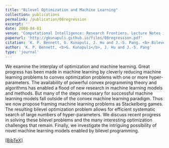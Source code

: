 ```yaml
---
title: "Bilevel Optimization and Machine Learning"
collection: publications
permalink: /publication/08regression
excerpt: ''
date: 2008-04-01
venue: 'Computational Intelligence: Research Frontiers. Lecture Notes in Computer Science'
paperurl: 'http://gkunapuli.github.io/files/08regression.pdf'
citation: 'K. P. Bennett, G. Kunapuli, J. Hu and J.-S. Pang. <b> Bilevel Optimization and Machine Learning </b> <i> Computational Intelligence: Research Frontiers. Lecture Notes in Computer Science.</i> Volume 5050 (2008), pp. 25-47. IEEE World Congress on Computational Intelligence, WCCI 2008, Hong Kong, China, June 1-6, 2008, Plenary/Invited Lectures.'
author: 'K. P. Bennett, <b>G. Kunapuli</b>, J. Hu and J.-S. Pang'
type: 'journal'
---
```

We examine the interplay of optimization and machine learning. Great progress has been made in machine learning by cleverly reducing machine learning problems to convex optimization problems with one or more hyper-parameters. The availability of powerful convex programming theory and algorithms has enabled a flood of new research in machine learning models and methods. But many of the steps necessary for successful machine learning models fall outside of the convex machine learning paradigm. Thus we now propose framing machine learning problems as Stackelberg games. The resulting bilevel optimization problem allows for efficient systematic search of large numbers of hyper-parameters. We discuss recent progress in solving these bilevel problems and the many interesting optimization challenges that remain. Finally, we investigate the intriguing possibility of novel machine learning models enabled by bilevel programming.

[[BibTeX]](http://gkunapuli.github.io/files/08regression.bib)
